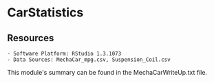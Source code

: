 # CarStatistics

## Resources
    - Software Platform: RStudio 1.3.1073
    - Data Sources: MechaCar_mpg.csv, Suspension_Coil.csv

This module's summary can be found in the MechaCarWriteUp.txt file.